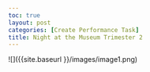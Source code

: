 ```yaml
---
toc: true
layout: post
categories: [Create Performance Task]
title: Night at the Museum Trimester 2
---
```

<html>
![]({{site.baseurl }}/images/image1.png)
</html>